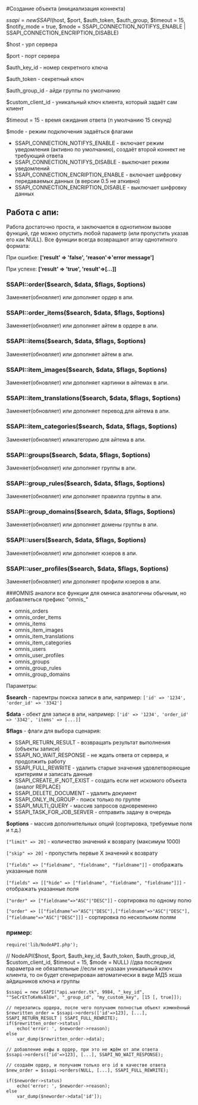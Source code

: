 #Создание объекта (инициализация коннекта)

$ssapi = new SSAPI($host, $port, $auth_token, $auth_group, $timeout = 15, $notify_mode = true, $mode = SSAPI_CONNECTION_NOTIFYS_ENABLE | SSAPI_CONNECTION_ENCRIPTION_DISABLE)

$host - урл сервера

$port - порт сервера

$auth_key_id - номер секретного ключа

$auth_token - секретный ключ

$auth_group_id - айди группы по умолчанию

$custom_client_id - уникальный ключ клиента, который задаёт сам клиент

$timeout = 15 - время ожидания ответа (п умолчанию 15 секунд)

$mode - режим подключения задаёться флагами
* SSAPI_CONNECTION_NOTIFYS_ENABLE - включает режим уведомления (активно по умолчанию), создаёт второй коннект не требующий ответа
* SSAPI_CONNECTION_NOTIFYS_DISABLE - выключает режим уведомлений
* SSAPI_CONNECTION_ENCRIPTION_ENABLE - включает шифровку передаваемых данных (в версии 0.5 не аткивно)
* SSAPI_CONNECTION_ENCRIPTION_DISABLE - выключает шифровку данных


## Работа с апи:
Работа достаточно проста, и заключается в однотипном вызове функций, где можно опустить любой параметр (или пропустить указав его как NULL).
Все функции всегда возвращают array однотипного формата:

При ошибке: **['result' => 'false', 'reason'=>'error message']**

При успехе: **['result' => 'true', 'result'=>[...]]**


### SSAPI::order($search, $data, $flags, $options)
Заменяет(обновляет) или дополняет ордер в апи.

### SSAPI::order_items($search, $data, $flags, $options)
Заменяет(обновляет) или дополняет айтем в ордере в апи.

### SSAPI::items($search, $data, $flags, $options)
Заменяет(обновляет) или дополняет айтем в апи.

### SSAPI::item_images($search, $data, $flags, $options)
Заменяет(обновляет) или дополняет картинки в айтемах в апи.

### SSAPI::item_translations($search, $data, $flags, $options)
Заменяет(обновляет) или дополняет перевод для айтема в апи.

### SSAPI::item_categories($search, $data, $flags, $options)
Заменяет(обновляет) иликатегорию для айтема в апи.

### SSAPI::groups($search, $data, $flags, $options)
Заменяет(обновляет) или дополняет группы в апи.

### SSAPI::group_rules($search, $data, $flags, $options)
Заменяет(обновляет) или дополняет правилла группы в апи.

### SSAPI::group_domains($search, $data, $flags, $options)
Заменяет(обновляет) или дополняет домены группы в апи.

### SSAPI::users($search, $data, $flags, $options)
Заменяет(обновляет) или дополняет юзеров в апи.

### SSAPI::user_profiles($search, $data, $flags, $options)
Заменяет(обновляет) или дополняет профили юзеров в апи.

###OMNIS аналоги
все функции для омниса аналогичны обычным, но добавляеться префикс "omnis_"
* omnis_orders
* omnis_order_items
* omnis_items
* omnis_item_images
* omnis_item_translations
* omnis_item_categories
* omnis_users
* omnis_user_profiles
* omnis_groups
* omnis_group_rules
* omnis_group_domains

Параметры:

**$search** - паремтры поиска записи в апи, например: `['id' => '1234', 'order_id' => '3342']`

**$data** - обект для записи в апи, например: `['id' => '1234', 'order_id' => '3342', 'items' => [...]]`

**$flags** - флаги для выбора сценария:

* SSAPI_RETURN_RESULT - возвращать результат выполнения (объекты записи)
* SSAPI_NO_WAIT_RESPONSE - не ждать ответа от сервера, и продолжить работу
* SSAPI_FULL_REWRITE - удалить старые значения удовлетворяющие критериям и записать данные
* SSAPI_CREATE_IF_NOT_EXIST - создать если нет искомого объекта (аналог REPLACE)
* SSAPI_DELETE_DOCUMENT - удалить документ
* SSAPI_ONLY_IN_GROUP - поиск только по группе
* SSAPI_MULTI_QUERY - массив запросов одновременно
* SSAPI_TASK_FOR_JOB_SERVER - отправить задачу в очередь

**$options** - массив дополнительных опций (сортировка, требуемые поля и т.д.)

`["limit" => 20]` - количество значений к возврату (максимум 1000)

`["skip" => 20]` - пропустить первые Х значений к возврату

`["fields" => ["fieldname", "fieldname", "fieldname"]]` - отображать указанные поля

`["fields" => [["hide" => ["fieldname", "fieldname", "fieldname"]]]` - отображать указанные поля

`["order" => ["fieldname"=>"ASC"|"DESC"]]` - сортировка по одному полю

`["order" => [["fieldname"=>"ASC"|"DESC"],["fieldname"=>"ASC"|"DESC"],["fieldname"=>"ASC"|"DESC"]]]` - сортировка по нескольким полям


### пример:

    require('lib/NodeAPI.php');

//  NodeAPI($host, $port, $auth_key_id, $auth_token, $auth_group_id, $custom_client_id, $timeout = 15, $mode = NULL)
//два последних параметра не обязательные
//если не указаан уникальный ключ клиента, то он будет сгенерирован автоматически в виде МД5 хєша айдишников ключа и группы

    $ssapi = new SSAPI("api.warder.tk", 9984, "_key_id", ""SeCrEtToKeNvAlUe", "_group_id", "my_custom_key", [15 [, true]]);

    // перезапись ордера, после чего получаем полностью объект изминённый
    $rewritten_order = $ssapi->orders(['id'=>123], [...], SSAPI_RETURN_RESULT | SSAPI_FULL_REWRITE);
    if($rewritten_order->status)
        echo('error: ', $neworder->reason);
    else
        var_dump($rewritten_order->data);

    // добавление инфы в ордер, при это не ждём от апи ответа
    $ssapi->orders(['id'=>123], [...], SSAPI_NO_WAIT_RESPONSE);

    // создаём ордер, и получаем только его id в качестве ответа
    $new_order = $ssapi->orders(NULL, [...], SSAPI_FULL_REWRITE);

    if($neworder->status)
        echo('error: ', $neworder->reason);
    else
        var_dump($neworder->data['id']);